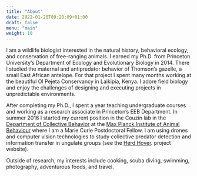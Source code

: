 ```yaml
---
title: "About"
date: 2022-01-20T09:28:09+01:00
draft: false
menu: "main"
weight: 10
---
```

I am a wildlife biologist interested in the natural history, behavioral ecology, and conservation of free-ranging animals. I earned my Ph.D. from Princeton University’s Department of Ecology and Evolutionary Biology in 2014. There I studied the maternal and antipredator behavior of Thomson’s gazelle, a small East African antelope. For that project I spent many months working at the beautiful Ol Pejeta Conservancy in Laikipia, Kenya. I adore field biology and enjoy the challenges of designing and executing projects in unpredictable environments.

After completing my Ph.D., I spent a year teaching undergraduate courses and working as a research associate in Princeton’s EEB Department. In summer 2016 I started my current position in the Couzin lab in the [Department of Collective Behavior](http://www.collectivebehaviour.com/) at the [Max Planck Institute of Animal Behaviour](http://www.ab.mpg.de/) where I am a Marie Curie Postdoctoral Fellow. I am using drones and computer vision technologies to study collective predator detection and information transfer in ungulate groups (see the [Herd Hover](http://www.herdhover.com/). project website).

Outside of research, my interests include cooking, scuba diving, swimming, photography, adventurous foods, and travel.
